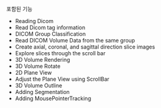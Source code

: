 포함된 기능 
- Reading Dicom
- Read Dicom tag information
- DICOM Group Classification
- Read DICOM Volume Data from the same group
- Create axial, coronal, and sagittal direction slice images
- Explore slices through the scroll bar
- 3D Volume Rendering
- 3D Volume Rotate
- 2D Plane View
- Adjust the Plane View using ScrollBar
- 3D Volume Outline
- Adding Segmentation 
- Adding MousePointerTracking





